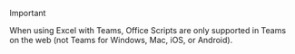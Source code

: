 > [!IMPORTANT]
> When using Excel with Teams, Office Scripts are only supported in Teams on the web (not Teams for Windows, Mac, iOS, or Android).